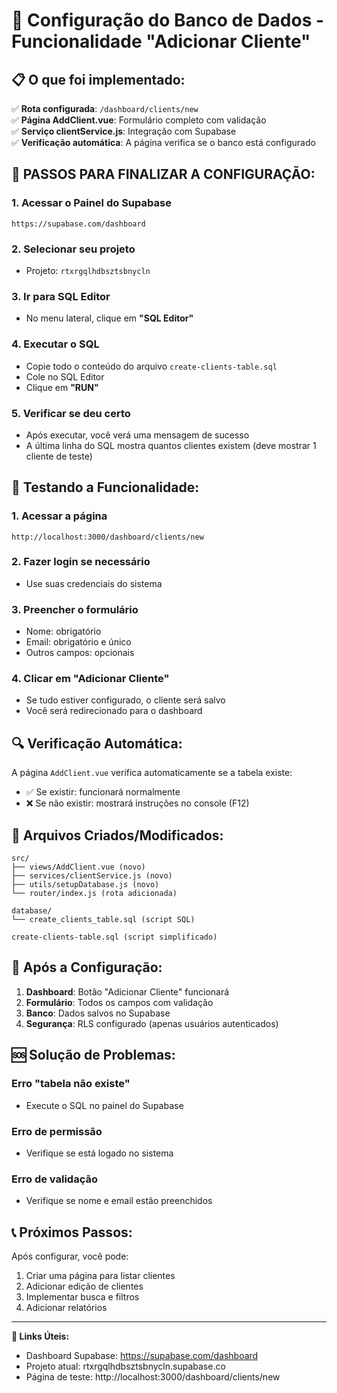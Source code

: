# 🔧 Configuração do Banco de Dados - Funcionalidade "Adicionar Cliente"

## 📋 O que foi implementado:

✅ **Rota configurada**: `/dashboard/clients/new`  
✅ **Página AddClient.vue**: Formulário completo com validação  
✅ **Serviço clientService.js**: Integração com Supabase  
✅ **Verificação automática**: A página verifica se o banco está configurado  

## 🚀 PASSOS PARA FINALIZAR A CONFIGURAÇÃO:

### 1. Acessar o Painel do Supabase
```
https://supabase.com/dashboard
```

### 2. Selecionar seu projeto
- Projeto: `rtxrgqlhdbsztsbnycln`

### 3. Ir para SQL Editor
- No menu lateral, clique em **"SQL Editor"**

### 4. Executar o SQL
- Copie todo o conteúdo do arquivo `create-clients-table.sql`
- Cole no SQL Editor
- Clique em **"RUN"**

### 5. Verificar se deu certo
- Após executar, você verá uma mensagem de sucesso
- A última linha do SQL mostra quantos clientes existem (deve mostrar 1 cliente de teste)

## 🎯 Testando a Funcionalidade:

### 1. Acessar a página
```
http://localhost:3000/dashboard/clients/new
```

### 2. Fazer login se necessário
- Use suas credenciais do sistema

### 3. Preencher o formulário
- Nome: obrigatório
- Email: obrigatório e único
- Outros campos: opcionais

### 4. Clicar em "Adicionar Cliente"
- Se tudo estiver configurado, o cliente será salvo
- Você será redirecionado para o dashboard

## 🔍 Verificação Automática:

A página `AddClient.vue` verifica automaticamente se a tabela existe:
- ✅ Se existir: funcionará normalmente
- ❌ Se não existir: mostrará instruções no console (F12)

## 📁 Arquivos Criados/Modificados:

```
src/
├── views/AddClient.vue (novo)
├── services/clientService.js (novo)
├── utils/setupDatabase.js (novo)
└── router/index.js (rota adicionada)

database/
└── create_clients_table.sql (script SQL)

create-clients-table.sql (script simplificado)
```

## 🎉 Após a Configuração:

1. **Dashboard**: Botão "Adicionar Cliente" funcionará
2. **Formulário**: Todos os campos com validação
3. **Banco**: Dados salvos no Supabase
4. **Segurança**: RLS configurado (apenas usuários autenticados)

## 🆘 Solução de Problemas:

### Erro "tabela não existe"
- Execute o SQL no painel do Supabase

### Erro de permissão
- Verifique se está logado no sistema

### Erro de validação
- Verifique se nome e email estão preenchidos

## 📞 Próximos Passos:

Após configurar, você pode:
1. Criar uma página para listar clientes
2. Adicionar edição de clientes
3. Implementar busca e filtros
4. Adicionar relatórios

---

**🔗 Links Úteis:**
- Dashboard Supabase: https://supabase.com/dashboard
- Projeto atual: rtxrgqlhdbsztsbnycln.supabase.co
- Página de teste: http://localhost:3000/dashboard/clients/new

